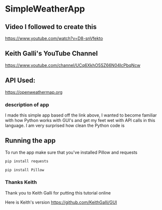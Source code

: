 # SimpleWeatherApp
## Video I followed to create this 
https://www.youtube.com/watch?v=D8-snVfekto

## Keith Galli's YouTube Channel
https://www.youtube.com/channel/UCq6XkhO5SZ66N04IcPbqNcw

## API Used: 
https://openweathermap.org

### description of app
I made this simple app based off the link above, I wanted to become familiar with how Python works with GUI's and get my feet wet with API calls in this language. I am very surprised how clean the Python code is

## Running the app
To run the app make sure that you've installed Pillow and requests 
```bash
pip install requests
```
```bash
pip install Pillow
```

### Thanks Keith
Thank you to Keith Galli for putting this tutorial online

Here is Keith's version https://github.com/KeithGalli/GUI